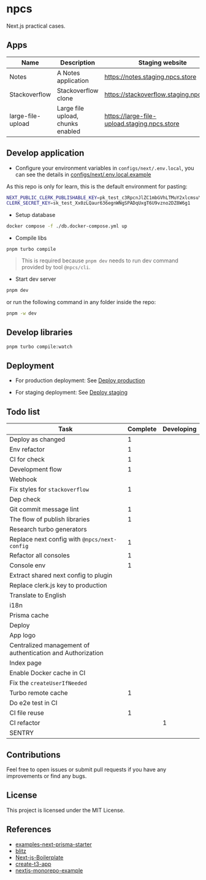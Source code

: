 # npcs

Next.js practical cases.

## Apps

| Name              | Description                       | Staging website                              | Production website                   |
| ----------------- | --------------------------------- | -------------------------------------------- | ------------------------------------ |
| Notes             | A Notes application               | https://notes.staging.npcs.store             | https://notes.npcs.store             |
| Stackoverflow     | Stackoverflow clone               | https://stackoverflow.staging.npcs.store     | https://stackoverflow.npcs.store     |
| large-file-upload | Large file upload, chunks enabled | https://large-file-upload.staging.npcs.store | https://large-file-upload.npcs.store |

## Develop application

- Configure your environment variables in `configs/next/.env.local`, you can see the details in [configs/next/.env.local.example](./configs/next/.env.local.example)

As this repo is only for learn, this is the default environment for pasting:

```bash
NEXT_PUBLIC_CLERK_PUBLISHABLE_KEY=pk_test_c3RpcnJlZC1mbGVhLTMuY2xlcmsuYWNjb3VudHMuZGV2JA
CLERK_SECRET_KEY=sk_test_Xx0zLQaur636egnWNgSPADqUxgT6U9vzno2DZ8W6g1
```

- Setup database

```bash
docker compose -f ./db.docker-compose.yml up
```

- Compile libs

```
pnpm turbo compile
```

> This is required because `pnpm dev` needs to run dev command provided by tool `@npcs/cli`.

- Start dev server

```bash
pnpm dev
```

or run the following command in any folder inside the repo:

```bash
pnpm -w dev
```

## Develop libraries

```bash
pnpm turbo compile:watch
```

## Deployment

- For production deployment: See [Deploy production](./deploy/production/README.md)

- For staging deployment: See [Deploy staging](./deploy/staging/README.md)

## Todo list

| Task                                                       | Complete | Developing |
| ---------------------------------------------------------- | -------- | ---------- |
| Deploy as changed                                          | 1        |            |
| Env refactor                                               | 1        |            |
| CI for check                                               | 1        |            |
| Development flow                                           | 1        |            |
| Webhook                                                    |          |            |
| Fix styles for `stackoverflow`                             | 1        |            |
| Dep check                                                  |          |            |
| Git commit message lint                                    | 1        |            |
| The flow of publish libraries                              | 1        |            |
| Research turbo generators                                  |          |            |
| Replace next config with `@npcs/next-config`               | 1        |            |
| Refactor all consoles                                      | 1        |            |
| Console env                                                | 1        |            |
| Extract shared next config to plugin                       |          |            |
| Replace clerk.js key to production                         |          |            |
| Translate to English                                       |          |            |
| i18n                                                       |          |            |
| Prisma cache                                               |          |            |
| Deploy                                                     |          |            |
| App logo                                                   |          |            |
| Centralized management of authentication and Authorization |          |            |
| Index page                                                 |          |            |
| Enable Docker cache in CI                                  |          |            |
| Fix the `createUserIfNeeded`                               |          |            |
| Turbo remote cache                                         | 1        |            |
| Do e2e test in CI                                          |          |            |
| CI file reuse                                              | 1        |            |
| CI refactor                                                |          | 1          |
| SENTRY                                                     |          |            |

## Contributions

Feel free to open issues or submit pull requests if you have any improvements or find any bugs.

## License

This project is licensed under the MIT License.

## References

- [examples-next-prisma-starter](https://github.com/trpc/examples-next-prisma-starter/blob/main/package.json)
- [blitz](https://github.com/blitz-js/blitz/tree/main)
- [Next-js-Boilerplate](https://github.com/ixartz/Next-js-Boilerplate/tree/main)
- [create-t3-app](https://github.com/t3-oss/create-t3-app/blob/main/.github/workflows/ci.yml)
- [nextjs-monorepo-example](https://github.com/belgattitude/nextjs-monorepo-example)
